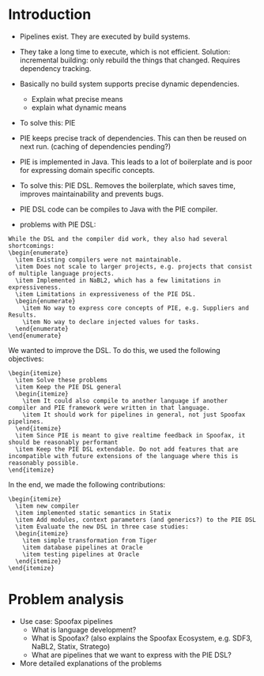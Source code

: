 # Introduction
- Pipelines exist. They are executed by build systems.
- They take a long time to execute, which is not efficient. Solution: incremental building: only rebuild the things that changed. Requires dependency tracking.
- Basically no build system supports precise dynamic dependencies.
  - Explain what precise means
  - explain what dynamic means
- To solve this: PIE
- PIE keeps precise track of dependencies. This can then be reused on next run. (caching of dependencies pending?)
- PIE is implemented in Java. This leads to a lot of boilerplate and is poor for expressing domain specific concepts.
- To solve this: PIE DSL. Removes the boilerplate, which saves time, improves maintainability and prevents bugs.
- PIE DSL code can be compiles to Java with the PIE compiler.

- problems with PIE DSL:
```
While the DSL and the compiler did work, they also had several shortcomings:
\begin{enumerate}
  \item Existing compilers were not maintainable.
  \item Does not scale to larger projects, e.g. projects that consist of multiple language projects.
  \item Implemented in NaBL2, which has a few limitations in expressiveness.
  \item Limitations in expressiveness of the PIE DSL.
  \begin{enumerate}
    \item No way to express core concepts of PIE, e.g. Suppliers and Results.
    \item No way to declare injected values for tasks.
  \end{enumerate}
\end{enumerate}
```

We wanted to improve the DSL. To do this, we used the following objectives:

```
\begin{itemize}
  \item Solve these problems
  \item Keep the PIE DSL general
  \begin{itemize}
    \item It could also compile to another language if another compiler and PIE framework were written in that language.
    \item It should work for pipelines in general, not just Spoofax pipelines.
  \end{itemize}
  \item Since PIE is meant to give realtime feedback in Spoofax, it should be reasonably performant
  \item Keep the PIE DSL extendable. Do not add features that are incompatible with future extensions of the language where this is reasonably possible.
\end{itemize}
```

In the end, we made the following contributions:
```
\begin{itemize}
  \item new compiler
  \item implemented static semantics in Statix
  \item Add modules, context parameters (and generics?) to the PIE DSL
  \item Evaluate the new DSL in three case studies:
  \begin{itemize}
    \item simple transformation from Tiger
    \item database pipelines at Oracle
    \item testing pipelines at Oracle
  \end{itemize}
\end{itemize}
```

# Problem analysis

- Use case: Spoofax pipelines
  - What is language development?
  - What is Spoofax? (also explains the Spoofax Ecosystem, e.g. SDF3, NaBL2, Statix, Stratego)
  - What are pipelines that we want to express with the PIE DSL?
- More detailed explanations of the problems

